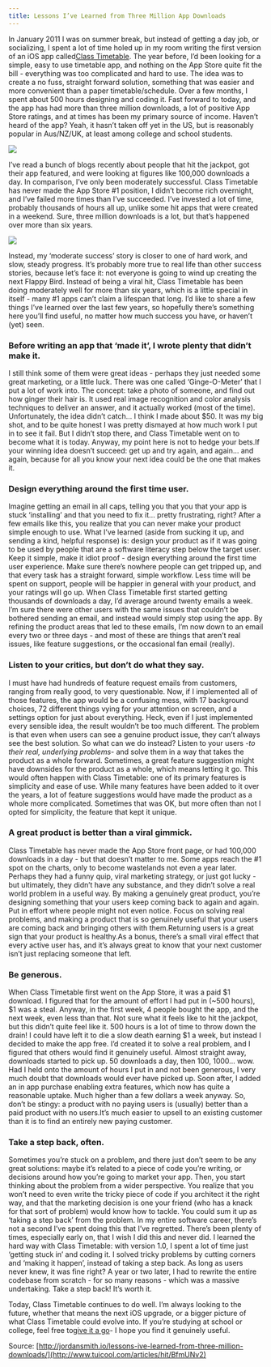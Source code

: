 ```yaml
---
title: Lessons I’ve Learned from Three Million App Downloads
---
```


In January 2011 I was on summer break, but instead of getting a day job, or socializing, I spent a lot of time holed up in my room writing the first version of an iOS app called[Class Timetable](https://itunes.apple.com/nz/app/class-timetable/id425121147?mt=8). The year before, I’d been looking for a simple, easy to use timetable app, and nothing on the App Store quite fit the bill - everything was too complicated and hard to use. The idea was to create a no fuss, straight forward solution, something that was easier and more convenient than a paper timetable/schedule. Over a few months, I spent about 500 hours designing and coding it. Fast forward to today, and the app has had more than three million downloads, a lot of positive App Store ratings, and at times has been my primary source of income. Haven’t heard of the app? Yeah, it hasn’t taken off yet in the US, but is reasonably popular in Aus/NZ/UK, at least among college and school students.

![](http://img2.tuicool.com/32Evqin.jpg!web)

I’ve read a bunch of blogs recently about people that hit the jackpot, got their app featured, and were looking at figures like 100,000 downloads a day. In comparison, I’ve only been moderately successful. Class Timetable has never made the App Store \#1 position, I didn’t become rich overnight, and I’ve failed more times than I’ve succeeded. I’ve invested a lot of time, probably thousands of hours all up, unlike some hit apps that were created in a weekend. Sure, three million downloads is a lot, but that’s happened over more than six years.

![](http://img2.tuicool.com/mMvUFrR.jpg!web)

Instead, my ‘moderate success’ story is closer to one of hard work, and slow, steady progress. It’s probably more true to real life than other success stories, because let’s face it: not everyone is going to wind up creating the next Flappy Bird. Instead of being a viral hit, Class Timetable has been doing moderately well for more than six years, which is a little special in itself - many \#1 apps can’t claim a lifespan that long. I’d like to share a few things I’ve learned over the last few years, so hopefully there’s something here you’ll find useful, no matter how much success you have, or haven’t \(yet\) seen.

### Before writing an app that ‘made it’, I wrote plenty that didn’t make it.

I still think some of them were great ideas - perhaps they just needed some great marketing, or a little luck. There was one called ‘Ginge-O-Meter’ that I put a lot of work into. The concept: take a photo of someone, and find out how ginger their hair is. It used real image recognition and color analysis techniques to deliver an answer, and it actually worked \(most of the time\). Unfortunately, the idea didn’t catch… I think I made about $50. It was my big shot, and to be quite honest I was pretty dismayed at how much work I put in to see it fail. But I didn’t stop there, and Class Timetable went on to become what it is today. Anyway, my point here is not to hedge your bets.If your winning idea doesn’t succeed: get up and try again, and again… and again, because for all you know your next idea could be the one that makes it.

### Design everything around the first time user.

Imagine getting an email in all caps, telling you that you that your app is stuck ‘installing’ and that you need to fix it… pretty frustrating, right? After a few emails like this, you realize that you can never make your product simple enough to use. What I’ve learned \(aside from sucking it up, and sending a kind, helpful response\) is: design your product as if it was going to be used by people that are a software literacy step below the target user. Keep it simple, make it idiot proof - design everything around the first time user experience. Make sure there’s nowhere people can get tripped up, and that every task has a straight forward, simple workflow. Less time will be spent on support, people will be happier in general with your product, and your ratings will go up. When Class Timetable first started getting thousands of downloads a day, I’d average around twenty emails a week. I’m sure there were other users with the same issues that couldn’t be bothered sending an email, and instead would simply stop using the app. By refining the product areas that led to these emails, I’m now down to an email every two or three days - and most of these are things that aren’t real issues, like feature suggestions, or the occasional fan email \(really\).

### Listen to your critics, but don’t do what they say.

I must have had hundreds of feature request emails from customers, ranging from really good, to very questionable. Now, if I implemented all of those features, the app would be a confusing mess, with 17 background choices, 72 different things vying for your attention on screen, and a settings option for just about everything. Heck, even if I just implemented every sensible idea, the result wouldn’t be too much different. The problem is that even when users can see a genuine product issue, they can’t always see the best solution. So what can we do instead? Listen to your users -_to their real, underlying problems_- and solve them in a way that takes the product as a whole forward. Sometimes, a great feature suggestion might have downsides for the product as a whole, which means letting it go. This would often happen with Class Timetable: one of its primary features is simplicity and ease of use. While many features have been added to it over the years, a lot of feature suggestions would have made the product as a whole more complicated. Sometimes that was OK, but more often than not I opted for simplicity, the feature that kept it unique.

### A great product is better than a viral gimmick.

Class Timetable has never made the App Store front page, or had 100,000 downloads in a day - but that doesn’t matter to me. Some apps reach the \#1 spot on the charts, only to become wastelands not even a year later. Perhaps they had a funny quip, viral marketing strategy, or just got lucky - but ultimately, they didn’t have any substance, and they didn’t solve a real world problem in a useful way. By making a genuinely great product, you’re designing something that your users keep coming back to again and again. Put in effort where people might not even notice. Focus on solving real problems, and making a product that is so genuinely useful that your users are coming back and bringing others with them.Returning users is a great sign that your product is healthy.As a bonus, there’s a small viral effect that every active user has, and it’s always great to know that your next customer isn’t just replacing someone that left.

### Be generous.

When Class Timetable first went on the App Store, it was a paid $1 download. I figured that for the amount of effort I had put in \(~500 hours\), $1 was a steal. Anyway, in the first week, 4 people bought the app, and the next week, even less than that. Not sure what it feels like to hit the jackpot, but this didn’t quite feel like it. 500 hours is a lot of time to throw down the drain! I could have left it to die a slow death earning $1 a week, but instead I decided to make the app free. I’d created it to solve a real problem, and I figured that others would find it genuinely useful. Almost straight away, downloads started to pick up. 50 downloads a day, then 100, 1000… wow. Had I held onto the amount of hours I put in and not been generous, I very much doubt that downloads would ever have picked up. Soon after, I added an in app purchase enabling extra features, which now has quite a reasonable uptake. Much higher than a few dollars a week anyway. So, don’t be stingy: a product with no paying users is \(usually\) better than a paid product with no users.It’s much easier to upsell to an existing customer than it is to find an entirely new paying customer.

### Take a step back, often.

Sometimes you’re stuck on a problem, and there just don’t seem to be any great solutions: maybe it’s related to a piece of code you’re writing, or decisions around how you’re going to market your app. Then, you start thinking about the problem from a wider perspective. You realize that you won’t need to even write the tricky piece of code if you architect it the right way, and that the marketing decision is one your friend \(who has a knack for that sort of problem\) would know how to tackle. You could sum it up as ‘taking a step back’ from the problem. In my entire software career, there’s not a second I’ve spent doing this that I’ve regretted. There’s been plenty of times, especially early on, that I wish I did this and never did. I learned the hard way with Class Timetable: with version 1.0, I spent a lot of time just ‘getting stuck in’ and coding it. I solved tricky problems by cutting corners and ‘making it happen’, instead of taking a step back. As long as users never knew, it was fine right? A year or two later, I had to rewrite the entire codebase from scratch - for so many reasons - which was a massive undertaking. Take a step back! It’s worth it.

Today, Class Timetable continues to do well. I’m always looking to the future, whether that means the next iOS upgrade, or a bigger picture of what Class Timetable could evolve into. If you’re studying at school or college, feel free to[give it a go](https://itunes.apple.com/nz/app/class-timetable/id425121147?mt=8)- I hope you find it genuinely useful.

  
Source: [http://jordansmith.io/lessons-ive-learned-from-three-million-downloads/](http://www.tuicool.com/articles/hit/BfmUNv2)

